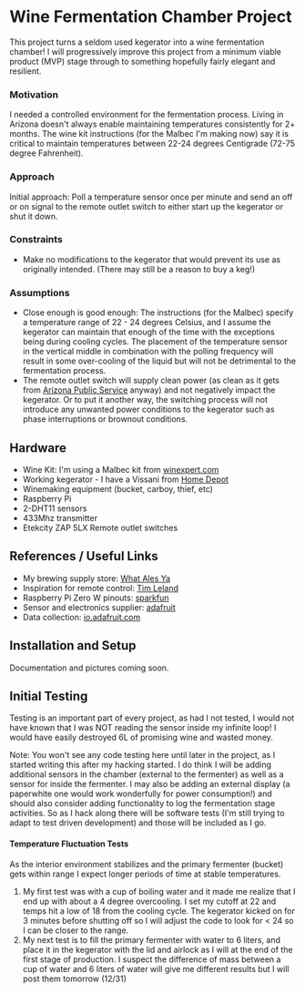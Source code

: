 # Wine Fermentation Chamber Project
This project turns a seldom used kegerator into a wine fermentation chamber! I will progressively improve this project from a minimum viable product (MVP) stage through to something hopefully fairly elegant and resilient.

### Motivation
I needed a controlled environment for the fermentation process. Living in Arizona doesn't always enable maintaining temperatures consistently for 2+ months. The wine kit instructions (for the Malbec I'm making now) say it is critical to maintain temperatures between 22-24 degrees Centigrade (72-75 degree Fahrenheit).

### Approach
Initial approach: Poll a temperature sensor once per minute and send an off or on signal to the remote outlet switch to either start up the kegerator or shut it down.

### Constraints
* Make no modifications to the kegerator that would prevent its use as originally intended. (There may still be a reason to buy a keg!)

### Assumptions
* Close enough is good enough: The instructions (for the Malbec) specify a temperature range of 22 - 24 degrees Celsius, and I assume the kegerator can maintain that enough of the time with the exceptions being during cooling cycles. The placement of the temperature sensor in the vertical middle in combination with the polling frequency will result in some over-cooling of the liquid but will not be detrimental to the fermentation process.
* The remote outlet switch will supply clean power (as clean as it gets from [Arizona Public Service](https://www.aps.com/) anyway) and not negatively impact the kegerator. Or to put it another way, the switching process will not introduce any unwanted power conditions to the kegerator such as phase interruptions or brownout conditions.

## Hardware
* Wine Kit: I'm using a Malbec kit from [winexpert.com](https://winexpert.com)
* Working kegerator - I have a Vissani from [Home Depot](https://www.homedepot.com/catalog/pdfImages/89/894db3fc-a2a8-4a2d-a149-49658eb58ddd.pdf)
* Winemaking equipment (bucket, carboy, thief, etc)
* Raspberry Pi
* 2-DHT11 sensors
* 433Mhz transmitter
* Etekcity ZAP 5LX Remote outlet switches

## References / Useful Links
* My brewing supply store: [What Ales Ya](http://whatalesya.com)
* Inspiration for remote control: [Tim Leland](https://timleland.com/wireless-power-outlets/)
* Raspberry Pi Zero W pinouts: [sparkfun](https://cdn.sparkfun.com/assets/learn_tutorials/6/7/6/PiZero_1.pdf)
* Sensor and electronics supplier: [adafruit](https://www.adafruit.com/)
* Data collection: [io.adafruit.com](https://io.adafruit.com/)

## Installation and Setup
Documentation and pictures coming soon.

## Initial Testing
Testing is an important part of every project, as had I not tested, I would not have known that I was NOT reading the sensor inside my infinite loop! I would have easily destroyed 6L of promising wine and wasted money. 

Note: You won't see any code testing here until later in the project, as I started writing this after my hacking started. I do think I will be adding additional sensors in the chamber (external to the fermenter) as well as a sensor for inside the fermenter. I may also be adding an external display (a paperwhite one would work wonderfully for power consumption!) and should also consider adding functionality to log the fermentation stage activities. So as I hack along there will be software tests (I'm still trying to adapt to test driven development) and those will be included as I go.

#### Temperature Fluctuation Tests
As the interior environment stabilizes and the primary fermenter (bucket) gets within range I expect longer periods of time at stable temperatures.
1. My first test was with a cup of boiling water and it made me realize that I end up with about a 4 degree overcooling. I set my cutoff at 22 and temps hit a low of 18 from the cooling cycle. The kegerator kicked on for 3 minutes before shutting off so I will adjust the code to look for < 24 so I can be closer to the range. 
2. My next test is to fill the primary fermenter with water to 6 liters, and place it in the kegerator with the lid and airlock as I will at the end of the first stage of production.  I suspect the difference of mass between a cup of water and 6 liters of water will give me different results but I will post them tomorrow (12/31)
